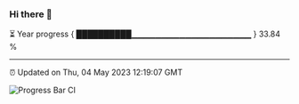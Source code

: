 ### Hi there 👋

⏳ Year progress { ██████████▁▁▁▁▁▁▁▁▁▁▁▁▁▁▁▁▁▁▁▁ } 33.84 %

---

⏰ Updated on Thu, 04 May 2023 12:19:07 GMT

![Progress Bar CI](https://github.com/liununu/liununu/workflows/Progress%20Bar%20CI/badge.svg)
